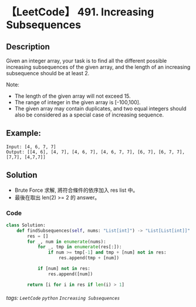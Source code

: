 # 【LeetCode】 491. Increasing Subsequences

## Description
Given an integer array, your task is to find all the different possible increasing subsequences of the given array, and the length of an increasing subsequence should be at least 2.

Note:

+ The length of the given array will not exceed 15.
+ The range of integer in the given array is [-100,100].
+ The given array may contain duplicates, and two equal integers should also be considered as a special case of increasing sequence.

## Example:
```
Input: [4, 6, 7, 7]
Output: [[4, 6], [4, 7], [4, 6, 7], [4, 6, 7, 7], [6, 7], [6, 7, 7], [7,7], [4,7,7]]
```

## Solution
* Brute Force 求解, 將符合條件的依序加入 res list 中。
* 最後在取出 len(2) >= 2 的 answer。

### Code
```python
class Solution:
    def findSubsequences(self, nums: "List[int]") -> "List[List[int]]":
        res = []
        for _, num in enumerate(nums):
            for _, tmp in enumerate(res[:]):
                if num >= tmp[-1] and tmp + [num] not in res:
                    res.append(tmp + [num])

            if [num] not in res:
                res.append([num])

        return [i for i in res if len(i) > 1]
```

###### tags: `LeetCode` `python` `Increasing Subsequences` 